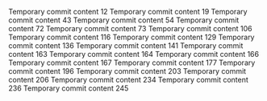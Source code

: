 Temporary commit content 12
Temporary commit content 19
Temporary commit content 43
Temporary commit content 54
Temporary commit content 72
Temporary commit content 73
Temporary commit content 106
Temporary commit content 116
Temporary commit content 129
Temporary commit content 136
Temporary commit content 141
Temporary commit content 163
Temporary commit content 164
Temporary commit content 166
Temporary commit content 167
Temporary commit content 177
Temporary commit content 196
Temporary commit content 203
Temporary commit content 206
Temporary commit content 234
Temporary commit content 236
Temporary commit content 245

